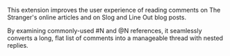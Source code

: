 This extension improves the user experience of reading comments on The Stranger's online articles and on Slog and Line Out blog posts.

By examining commonly-used #N and @N references, it seamlessly converts a long, flat list of comments into a manageable thread with nested replies.
